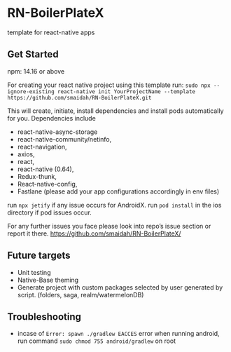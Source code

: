 # RN-BoilerPlateX
template for react-native apps


## Get Started
npm: 14.16 or above

For creating your react native project using this template run: 
`sudo npx --ignore-existing react-native init YourProjectName --template https://github.com/smaidah/RN-BoilerPlateX.git`

This will create, initiate, install dependencies and install pods automatically for you. Dependencies include 
- react-native-async-storage
- react-native-community/netinfo,
- react-navigation,
- axios,
- react,
- react-native (0.64), 
- Redux-thunk,
- React-native-config,
- Fastlane (please add your app configurations accordingly in env files)


run `npx jetify` if any issue occurs for AndroidX.
run `pod install` in the ios directory if pod issues occur.
 
For any further issues you face please look into repo’s issue section or report it there. https://github.com/smaidah/RN-BoilerPlateX/
 
## Future targets

- Unit testing
- Native-Base theming
- Generate project with custom packages selected by user generated by script. (folders, saga, realm/watermelonDB)


## Troubleshooting

- incase of `Error: spawn ./gradlew EACCES` error when running android, run command `sudo chmod 755 android/gradlew` on root
